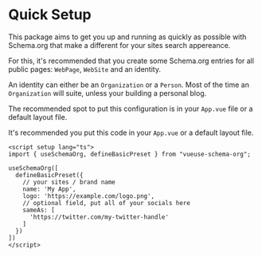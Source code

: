 # Quick Setup

This package aims to get you up and running as quickly as possible with Schema.org that make a different
for your sites search appereance.

For this, it's recommended that you create some Schema.org entries for all public pages: `WebPage`, `WebSite` and an identity.

An identity can either be an `Organization` or a `Person`.
Most of the time an `Organization` will suite, unless your building a personal blog.

The recommended spot to put this configuration is in your `App.vue` file or a default layout file.

It's recommended you put this code in your `App.vue` or a default layout file.

```vue
<script setup lang="ts">
import { useSchemaOrg, defineBasicPreset } from "vueuse-schema-org";

useSchemaOrg([
  defineBasicPreset({
    // your sites / brand name
    name: 'My App',
    logo: 'https://example.com/logo.png',
    // optional field, put all of your socials here
    sameAs: [
      'https://twitter.com/my-twitter-handle'
    ]
  })
])
</script>
```
